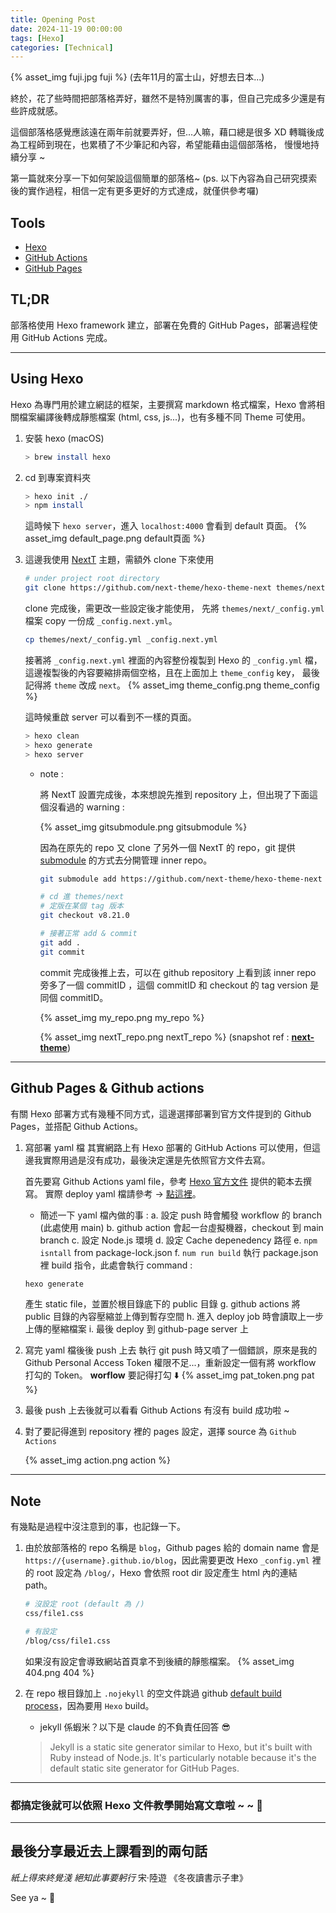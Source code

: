 ```yaml
---
title: Opening Post
date: 2024-11-19 00:00:00
tags: [Hexo]
categories: [Technical]
---
```


{% asset_img fuji.jpg fuji %}
(去年11月的富士山，好想去日本...)


終於，花了些時間把部落格弄好，雖然不是特別厲害的事，但自己完成多少還是有些許成就感。

<!-- more -->

這個部落格感覺應該遠在兩年前就要弄好，但...人嘛，藉口總是很多 XD
轉職後成為工程師到現在，也累積了不少筆記和內容，希望能藉由這個部落格，
慢慢地持續分享 ~

第一篇就來分享一下如何架設這個簡單的部落格~
(ps. 以下內容為自己研究摸索後的實作過程，相信一定有更多更好的方式達成，就僅供參考囉)

## Tools
- [Hexo](https://hexo.io/zh-tw/)
- [GitHub Actions](https://docs.github.com/en/actions)
- [GitHub Pages](https://docs.github.com/en/pages/getting-started-with-github-pages/about-github-pages)

## TL;DR
部落格使用 Hexo framework 建立，部署在免費的 GitHub Pages，部署過程使用 GitHub Actions 完成。

------------

## Using Hexo

Hexo 為專門用於建立網誌的框架，主要撰寫 markdown 格式檔案，Hexo 會將相關檔案編譯後轉成靜態檔案 (html, css, js...)，也有多種不同 Theme 可使用。

1. 安裝 hexo (macOS)

    ```sh
    > brew install hexo
    ```
2. cd 到專案資料夾
    ```sh
    > hexo init ./
    > npm install
    ```
    這時候下 `hexo server`，進入 `localhost:4000` 會看到 default 頁面。
{% asset_img default_page.png default頁面 %}

3. 這邊我使用 [NextT](https://theme-next.js.org/) 主題，需額外 clone 下來使用
    ```sh
    # under project root directory
    git clone https://github.com/next-theme/hexo-theme-next themes/next
    ```
    clone 完成後，需更改一些設定後才能使用，
    先將 `themes/next/_config.yml` 檔案 copy 一份成 `_config.next.yml`。
    ```sh
    cp themes/next/_config.yml _config.next.yml
    ```
    接著將 `_config.next.yml` 裡面的內容整份複製到 Hexo 的 `_config.yml` 檔，這邊複製後的內容要縮排兩個空格，且在上面加上 `theme_config` key，
    最後記得將 `theme` 改成 `next`。
    {% asset_img theme_config.png theme_config %}

    這時候重啟 server 可以看到不一樣的頁面。
    ```sh
    > hexo clean
    > hexo generate
    > hexo server
    ```

    - note :

        將 NextT 設置完成後，本來想說先推到 repository 上，但出現了下面這個沒看過的 warning :

        {% asset_img gitsubmodule.png  gitsubmodule %}

        因為在原先的 repo 又 clone 了另外一個 NextT 的 repo，git 提供 [submodule](https://git-scm.com/book/en/v2/Git-Tools-Submodules) 的方式去分開管理 inner repo。
        ```sh
        git submodule add https://github.com/next-theme/hexo-theme-next themes/next

        # cd 進 themes/next
        # 定版在某個 tag 版本
        git checkout v8.21.0

        # 接著正常 add & commit
        git add .
        git commit
        ```
        commit 完成後推上去，可以在 github repository 上看到該 inner repo 旁多了一個 commitID ，這個 commitID 和 checkout 的 tag version 是同個 commitID。

        {% asset_img my_repo.png my_repo %}

        {% asset_img nextT_repo.png nextT_repo %}
        (snapshot ref : [**next-theme**](https://github.com/next-theme/hexo-theme-next))

------------

## Github Pages & Github actions

有關 Hexo 部署方式有幾種不同方式，這邊選擇部署到官方文件提到的 Github Pages，並搭配 Github Actions。

1. 寫部署 yaml 檔
    其實網路上有 Hexo 部署的 GitHub Actions 可以使用，但這邊我實際用過是沒有成功，最後決定還是先依照官方文件去寫。

    首先要寫 Github Actions yaml file，參考 [Hexo 官方文件](https://hexo.io/docs/github-pages) 提供的範本去撰寫。
    實際 deploy yaml 檔請參考 -> [點這裡](https://github.com/ThatMrWayne/blog/blob/main/.github/workflows/deploy.yml)。
    - 簡述一下 yaml 檔內做的事 :
    a. 設定 push 時會觸發 workflow 的 branch (此處使用 main)
    b. github action 會起一台虛擬機器，checkout 到 main branch
    c. 設定 Node.js 環境
    d. 設定 Cache depenedency 路徑
    e. `npm isntall` from package-lock.json
    f. `num run build` 執行 package.json 裡 build 指令，此處會執行 command :
    ```sh
    hexo generate
    ```
    產生 static file，並置於根目錄底下的 public 目錄
    g. github actions 將 public 目錄的內容壓縮並上傳到暫存空間
    h. 進入 deploy job 時會讀取上一步上傳的壓縮檔案
    i. 最後 deploy 到 github-page server 上

2. 寫完 yaml 檔後後 push 上去
    執行 git push 時又噴了一個錯誤，原來是我的 Github Personal Access Token 權限不足...，重新設定一個有將 workflow 打勾的 Token。
    **worflow** 要記得打勾 ⬇️
    {% asset_img pat_token.png pat %}

3. 最後 push 上去後就可以看看 Github Actions 有沒有 build 成功啦 ~

4. 對了要記得進到 repository 裡的 pages 設定，選擇 source 為 `Github Actions`

    {% asset_img action.png action %}

------------

## Note

有幾點是過程中沒注意到的事，也記錄一下。

1. 由於放部落格的 repo 名稱是 `blog`，Github pages 給的 domain name 會是 `https://{username}.github.io/blog`，因此需要更改 Hexo `_config.yml` 裡的 root 設定為 `/blog/`，Hexo 會依照 root dir 設定產生 html 內的連結 path。
    ```sh
    # 沒設定 root (default 為 /)
    css/file1.css

    # 有設定
    /blog/css/file1.css
    ```
    如果沒有設定會導致網站首頁拿不到後續的靜態檔案。
    {% asset_img 404.png 404 %}

2. 在 repo 根目錄加上 `.nojekyll` 的空文件跳過 github [default build process](https://docs.github.com/en/pages/getting-started-with-github-pages/about-github-pages)，因為要用 `Hexo` build。

    - jekyll 係蝦米？以下是 claude 的不負責任回答 😎
    > Jekyll is a static site generator similar to Hexo,
    > but it's built with Ruby instead of Node.js.
    > It's particularly notable because it's the default
    > static site generator for GitHub Pages.


------------

### 都搞定後就可以依照 Hexo 文件教學開始寫文章啦 ~ ~ 🎉

------------

## 最後分享最近去上課看到的兩句話

_紙上得來終覺淺_
_絕知此事要躬行_
宋·陸遊 《冬夜讀書示子聿》

See ya ~ 👋